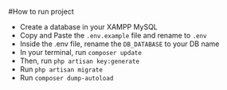 #How to run project

- Create a database in your XAMPP MySQL
- Copy and Paste the `.env.example` file and rename to `.env`
- Inside the .env file, rename the `DB_DATABASE` to your DB name
- In your terminal, run `composer update`
- Then, run `php artisan key:generate`
- Run `php artisan migrate`
- Run `composer dump-autoload`
